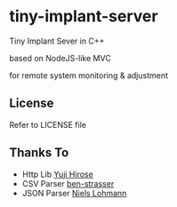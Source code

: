 tiny-implant-server
===========

Tiny Implant Sever in C++

based on NodeJS-like MVC

for remote system monitoring & adjustment


License
-------

Refer to LICENSE file

Thanks To
-----------------
- Http Lib
[Yuji Hirose](https://github.com/yhirose/cpp-httplib)
- CSV Parser
[ben-strasser](https://github.com/ben-strasser/fast-cpp-csv-parser)
- JSON Parser
[Niels Lohmann](https://github.com/nlohmann/json)
